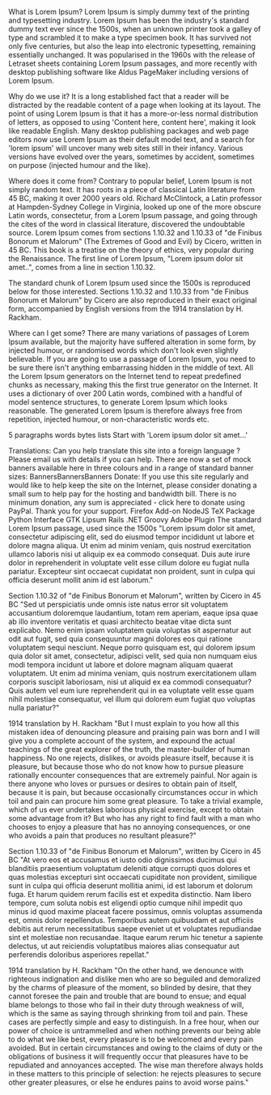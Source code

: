 What is Lorem Ipsum?
Lorem Ipsum is simply dummy text of the printing and typesetting industry. Lorem Ipsum has been the industry's standard dummy text ever since the 1500s, when an unknown printer took a galley of type and scrambled it to make a type specimen book. It has survived not only five centuries, but also the leap into electronic typesetting, remaining essentially unchanged. It was popularised in the 1960s with the release of Letraset sheets containing Lorem Ipsum passages, and more recently with desktop publishing software like Aldus PageMaker including versions of Lorem Ipsum.

Why do we use it?
It is a long established fact that a reader will be distracted by the readable content of a page when looking at its layout. The point of using Lorem Ipsum is that it has a more-or-less normal distribution of letters, as opposed to using 'Content here, content here', making it look like readable English. Many desktop publishing packages and web page editors now use Lorem Ipsum as their default model text, and a search for 'lorem ipsum' will uncover many web sites still in their infancy. Various versions have evolved over the years, sometimes by accident, sometimes on purpose (injected humour and the like).


Where does it come from?
Contrary to popular belief, Lorem Ipsum is not simply random text. It has roots in a piece of classical Latin literature from 45 BC, making it over 2000 years old. Richard McClintock, a Latin professor at Hampden-Sydney College in Virginia, looked up one of the more obscure Latin words, consectetur, from a Lorem Ipsum passage, and going through the cites of the word in classical literature, discovered the undoubtable source. Lorem Ipsum comes from sections 1.10.32 and 1.10.33 of "de Finibus Bonorum et Malorum" (The Extremes of Good and Evil) by Cicero, written in 45 BC. This book is a treatise on the theory of ethics, very popular during the Renaissance. The first line of Lorem Ipsum, "Lorem ipsum dolor sit amet..", comes from a line in section 1.10.32.

The standard chunk of Lorem Ipsum used since the 1500s is reproduced below for those interested. Sections 1.10.32 and 1.10.33 from "de Finibus Bonorum et Malorum" by Cicero are also reproduced in their exact original form, accompanied by English versions from the 1914 translation by H. Rackham.

Where can I get some?
There are many variations of passages of Lorem Ipsum available, but the majority have suffered alteration in some form, by injected humour, or randomised words which don't look even slightly believable. If you are going to use a passage of Lorem Ipsum, you need to be sure there isn't anything embarrassing hidden in the middle of text. All the Lorem Ipsum generators on the Internet tend to repeat predefined chunks as necessary, making this the first true generator on the Internet. It uses a dictionary of over 200 Latin words, combined with a handful of model sentence structures, to generate Lorem Ipsum which looks reasonable. The generated Lorem Ipsum is therefore always free from repetition, injected humour, or non-characteristic words etc.

5
	paragraphs
	words
	bytes
	lists
	Start with 'Lorem
ipsum dolor sit amet...'

Translations: Can you help translate this site into a foreign language ? Please email us with details if you can help.
There are now a set of mock banners available here in three colours and in a range of standard banner sizes:
BannersBannersBanners
Donate: If you use this site regularly and would like to help keep the site on the Internet, please consider donating a small sum to help pay for the hosting and bandwidth bill. There is no minimum donation, any sum is appreciated - click here to donate using PayPal. Thank you for your support.
Firefox Add-on NodeJS TeX Package Python Interface GTK Lipsum Rails .NET Groovy Adobe Plugin
The standard Lorem Ipsum passage, used since the 1500s
"Lorem ipsum dolor sit amet, consectetur adipiscing elit, sed do eiusmod tempor incididunt ut labore et dolore magna aliqua. Ut enim ad minim veniam, quis nostrud exercitation ullamco laboris nisi ut aliquip ex ea commodo consequat. Duis aute irure dolor in reprehenderit in voluptate velit esse cillum dolore eu fugiat nulla pariatur. Excepteur sint occaecat cupidatat non proident, sunt in culpa qui officia deserunt mollit anim id est laborum."

Section 1.10.32 of "de Finibus Bonorum et Malorum", written by Cicero in 45 BC
"Sed ut perspiciatis unde omnis iste natus error sit voluptatem accusantium doloremque laudantium, totam rem aperiam, eaque ipsa quae ab illo inventore veritatis et quasi architecto beatae vitae dicta sunt explicabo. Nemo enim ipsam voluptatem quia voluptas sit aspernatur aut odit aut fugit, sed quia consequuntur magni dolores eos qui ratione voluptatem sequi nesciunt. Neque porro quisquam est, qui dolorem ipsum quia dolor sit amet, consectetur, adipisci velit, sed quia non numquam eius modi tempora incidunt ut labore et dolore magnam aliquam quaerat voluptatem. Ut enim ad minima veniam, quis nostrum exercitationem ullam corporis suscipit laboriosam, nisi ut aliquid ex ea commodi consequatur? Quis autem vel eum iure reprehenderit qui in ea voluptate velit esse quam nihil molestiae consequatur, vel illum qui dolorem eum fugiat quo voluptas nulla pariatur?"

1914 translation by H. Rackham
"But I must explain to you how all this mistaken idea of denouncing pleasure and praising pain was born and I will give you a complete account of the system, and expound the actual teachings of the great explorer of the truth, the master-builder of human happiness. No one rejects, dislikes, or avoids pleasure itself, because it is pleasure, but because those who do not know how to pursue pleasure rationally encounter consequences that are extremely painful. Nor again is there anyone who loves or pursues or desires to obtain pain of itself, because it is pain, but because occasionally circumstances occur in which toil and pain can procure him some great pleasure. To take a trivial example, which of us ever undertakes laborious physical exercise, except to obtain some advantage from it? But who has any right to find fault with a man who chooses to enjoy a pleasure that has no annoying consequences, or one who avoids a pain that produces no resultant pleasure?"

Section 1.10.33 of "de Finibus Bonorum et Malorum", written by Cicero in 45 BC
"At vero eos et accusamus et iusto odio dignissimos ducimus qui blanditiis praesentium voluptatum deleniti atque corrupti quos dolores et quas molestias excepturi sint occaecati cupiditate non provident, similique sunt in culpa qui officia deserunt mollitia animi, id est laborum et dolorum fuga. Et harum quidem rerum facilis est et expedita distinctio. Nam libero tempore, cum soluta nobis est eligendi optio cumque nihil impedit quo minus id quod maxime placeat facere possimus, omnis voluptas assumenda est, omnis dolor repellendus. Temporibus autem quibusdam et aut officiis debitis aut rerum necessitatibus saepe eveniet ut et voluptates repudiandae sint et molestiae non recusandae. Itaque earum rerum hic tenetur a sapiente delectus, ut aut reiciendis voluptatibus maiores alias consequatur aut perferendis doloribus asperiores repellat."

1914 translation by H. Rackham
"On the other hand, we denounce with righteous indignation and dislike men who are so beguiled and demoralized by the charms of pleasure of the moment, so blinded by desire, that they cannot foresee the pain and trouble that are bound to ensue; and equal blame belongs to those who fail in their duty through weakness of will, which is the same as saying through shrinking from toil and pain. These cases are perfectly simple and easy to distinguish. In a free hour, when our power of choice is untrammelled and when nothing prevents our being able to do what we like best, every pleasure is to be welcomed and every pain avoided. But in certain circumstances and owing to the claims of duty or the obligations of business it will frequently occur that pleasures have to be repudiated and annoyances accepted. The wise man therefore always holds in these matters to this principle of selection: he rejects pleasures to secure other greater pleasures, or else he endures pains to avoid worse pains."


